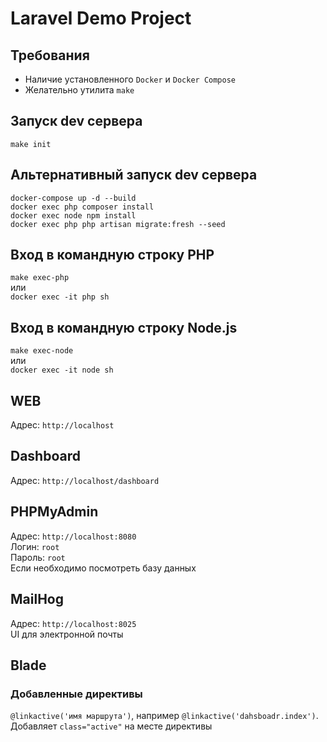 # Laravel Demo Project  

## Требования  
- Наличие установленного ```Docker``` и ```Docker Compose```  
- Желательно утилита ```make```

## Запуск dev сервера  
```make init```  

## Альтернативный запуск dev сервера  
```docker-compose up -d --build```  
```docker exec php composer install```  
```docker exec node npm install```  
```docker exec php php artisan migrate:fresh --seed```  

## Вход в командную строку PHP  
```make exec-php```  
или  
```docker exec -it php sh```  

## Вход в командную строку Node.js  
```make exec-node```  
или  
```docker exec -it node sh```  

## WEB  
Адрес: ```http://localhost```

## Dashboard
Адрес: ```http://localhost/dashboard```

## PHPMyAdmin  
Адрес: ```http://localhost:8080```  
Логин: ```root```  
Пароль: ```root```  
Если необходимо посмотреть базу данных

## MailHog
Адрес: ```http://localhost:8025```  
UI для электронной почты

## Blade
### Добавленные директивы
```@linkactive('имя маршрута')```, например ```@linkactive('dahsboadr.index')```.  
Добавляет ```class="active"``` на месте директивы






